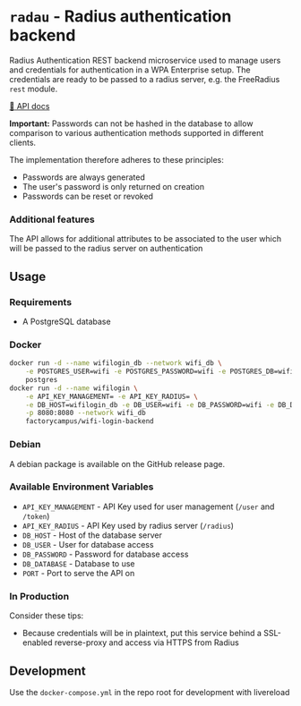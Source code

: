 # `radau` - Radius authentication backend

Radius Authentication REST backend microservice used to manage users and credentials for authentication in a WPA Enterprise setup. The credentials are ready to be passed to a radius server, e.g. the FreeRadius `rest` module.

[📝 API docs](https://factorycampus.github.io/radau/)

**Important:** Passwords can not be hashed in the database to allow comparison to various authentication methods supported in different clients.

The implementation therefore adheres to these principles:
- Passwords are always generated
- The user's password is only returned on creation
- Passwords can be reset or revoked

### Additional features
The API allows for additional attributes to be associated to the user which will be passed to the radius server on authentication

## Usage

### Requirements
- A PostgreSQL database

### Docker

```bash
docker run -d --name wifilogin_db --network wifi_db \
    -e POSTGRES_USER=wifi -e POSTGRES_PASSWORD=wifi -e POSTGRES_DB=wifi \
    postgres
docker run -d --name wifilogin \
    -e API_KEY_MANAGEMENT= -e API_KEY_RADIUS= \
    -e DB_HOST=wifilogin_db -e DB_USER=wifi -e DB_PASSWORD=wifi -e DB_DATABASE=wifi \
    -p 8080:8080 --network wifi_db
    factorycampus/wifi-login-backend
```

### Debian

A debian package is available on the GitHub release page.

### Available Environment Variables

- `API_KEY_MANAGEMENT` - API Key used for user management (`/user` and `/token`)
- `API_KEY_RADIUS` - API Key used by radius server (`/radius`)
- `DB_HOST` - Host of the database server
- `DB_USER` - User for database access
- `DB_PASSWORD` - Password for database access
- `DB_DATABASE` - Database to use
- `PORT` - Port to serve the API on

### In Production

Consider these tips:

- Because credentials will be in plaintext, put this service behind a SSL-enabled reverse-proxy and access via HTTPS from Radius

## Development

Use the `docker-compose.yml` in the repo root for development with livereload
